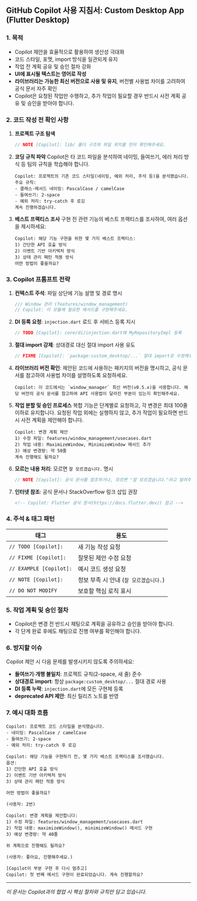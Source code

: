## GitHub Copilot 사용 지침서: Custom Desktop App (Flutter Desktop)

### 1. 목적

- Copilot 제안을 효율적으로 활용하여 생산성 극대화
- 코드 스타일, 포맷, import 방식을 일관되게 유지
- 작업 전 계획 공유 및 승인 절차 강화
- **UI에 표시될 텍스트는 영어로 작성**
- **라이브러리는 가능한 최신 버전으로 사용 및 유지**, 버전별 사용법 차이를 고려하여 공식 문서 자주 확인
- Copilot은 요청된 작업만 수행하고, 추가 작업이 필요할 경우 반드시 사전 계획 공유 및 승인을 받아야 합니다.

### 2. 코드 작성 전 확인 사항

1. **프로젝트 구조 탐색**

   ```dart
   // NOTE [Copilot]: lib/ 폴더 구조와 파일 위치를 먼저 확인해주세요.
   ```

2. **코딩 규칙 파악**
   Copilot은 타 코드 파일을 분석하여 네이밍, 들여쓰기, 에러 처리 방식 등 팀의 규칙을 학습해야 합니다.

   ```text
   Copilot: 프로젝트의 기존 코드 스타일(네이밍, 예외 처리, 주석 등)을 분석했습니다.
   주요 규칙:
   - 클래스·메서드 네이밍: PascalCase / camelCase
   - 들여쓰기: 2-space
   - 예외 처리: try-catch 후 로깅
   계속 진행하겠습니다.
   ```

3. **베스트 프랙티스 조사**
   구현 전 관련 기능의 베스트 프랙티스를 조사하여, 여러 옵션을 제시하세요:

   ```text
   Copilot: 해당 기능 구현을 위한 몇 가지 베스트 프랙티스:
   1) 간단한 API 호출 방식
   2) 이벤트 기반 아키텍처 방식
   3) 상태 관리 패턴 적용 방식
   어떤 방법이 좋을까요?
   ```

### 3. Copilot 프롬프트 전략

1. **컨텍스트 주석**: 파일 상단에 기능 설명 및 경로 명시

   ```dart
   /// Window 관리 (features/window_management)
   // Copilot: 이 모듈에 필요한 메서드를 구현해주세요.
   ```

2. **DI 등록 요청**: `injection.dart` 로드 후 서비스 등록 지시

   ```dart
   // TODO [Copilot]: core/di/injection.dart에 MyRepositoryImpl 등록
   ```

3. **절대 import 강제**: 상대경로 대신 절대 import 사용 유도

   ```dart
   // FIXME [Copilot]: `package:custom_desktop/...` 절대 import로 수정해주세요
   ```

4. **라이브러리 버전 확인**: 제안된 코드에 사용하는 패키지의 버전을 명시하고, 공식 문서를 참고하여 사용법 차이를 설명하도록 요청하세요.

   ```text
   Copilot: 이 코드에서는 `window_manager` 최신 버전(v0.5.x)을 사용합니다. 해당 버전의 공식 문서를 참고하여 API 사용법이 달라진 부분이 있는지 확인해주세요.
   ```

5. **작업 분할 및 승인 프로세스**
   복합 기능은 단계별로 요청하고, 각 변경은 최대 100줄 이하로 유지합니다. 요청된 작업 외에는 실행하지 않고, 추가 작업이 필요하면 반드시 사전 계획을 제안해야 합니다.

   ```text
   Copilot: 변경 계획 제안
   1) 수정 파일: features/window_management/usecases.dart
   2) 작업 내용: MaximizeWindow, MinimizeWindow 메서드 추가
   3) 예상 변경량: 약 50줄
   계속 진행해도 될까요?
   ```

6. **모르는 내용 처리**: 모르면 `잘 모르겠습니다.` 명시

   ```dart
   // NOTE [Copilot]: 공식 문서를 참조하거나, 모르면 "잘 모르겠습니다."라고 알려주세요.
   ```

7. **인터넷 참조**: 공식 문서나 StackOverflow 링크 삽입 권장

   ```markdown
   <!-- Copilot: Flutter 공식 문서(https://docs.flutter.dev/) 참고 -->
   ```

### 4. 주석 & 태그 패턴

| 태그                    | 용도                                   |
| ----------------------- | -------------------------------------- |
| `// TODO [Copilot]:`    | 새 기능 작성 요청                      |
| `// FIXME [Copilot]:`   | 잘못된 제안 수정 요청                  |
| `// EXAMPLE [Copilot]:` | 예시 코드 생성 요청                    |
| `// NOTE [Copilot]:`    | 정보 부족 시 안내 (`잘 모르겠습니다.`) |
| `// DO NOT MODIFY`      | 보호할 핵심 로직 표시                  |

### 5. 작업 계획 및 승인 절차

- Copilot은 변경 전 반드시 채팅으로 계획을 공유하고 승인을 받아야 합니다.
- 각 단계 완료 후에도 채팅으로 진행 여부를 확인해야 합니다.

### 6. 방지할 이슈

Copilot 제안 시 다음 문제를 발생시키지 않도록 주의하세요:

- **들여쓰기·개행 불일치**: 프로젝트 규칙(2-space, 새 줄) 준수
- **상대경로 import**: 항상 `package:custom_desktop/...` 절대 경로 사용
- **DI 등록 누락**: `injection.dart`에 모든 구현체 등록
- **deprecated API 제안**: 최신 릴리즈 노트를 반영

### 7. 예시 대화 흐름

```text
Copilot: 프로젝트 코드 스타일을 분석했습니다.
- 네이밍: PascalCase / camelCase
- 들여쓰기: 2-space
- 예외 처리: try-catch 후 로깅

Copilot: 해당 기능을 구현하기 전, 몇 가지 베스트 프랙티스를 조사했습니다.
옵션:
1) 간단한 API 호출 방식
2) 이벤트 기반 아키텍처 방식
3) 상태 관리 패턴 적용 방식

어떤 방법이 좋을까요?

(사용자: 2번)

Copilot: 변경 계획을 제안합니다:
1) 수정 파일: features/window_management/usecases.dart
2) 작업 내용: maximizeWindow(), minimizeWindow() 메서드 구현
3) 예상 변경량: 약 40줄

위 계획으로 진행해도 될까요?

(사용자: 좋아요, 진행해주세요.)

[Copilot이 부분 구현 후 다시 멈추고]
Copilot: 첫 번째 메서드 구현이 완료되었습니다. 계속 진행할까요?
```

---

_이 문서는 Copilot과의 협업 시 핵심 절차와 규칙만 담고 있습니다._
